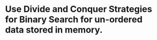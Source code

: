 <strong style="font-size:2em;">Use Divide and Conquer Strategies for Binary Search for un-ordered data stored in memory.</strong>


